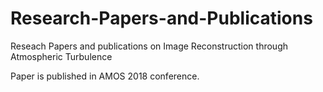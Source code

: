 # Research-Papers-and-Publications
Reseach Papers and publications on Image Reconstruction through Atmospheric Turbulence


Paper is published in AMOS 2018 conference.
